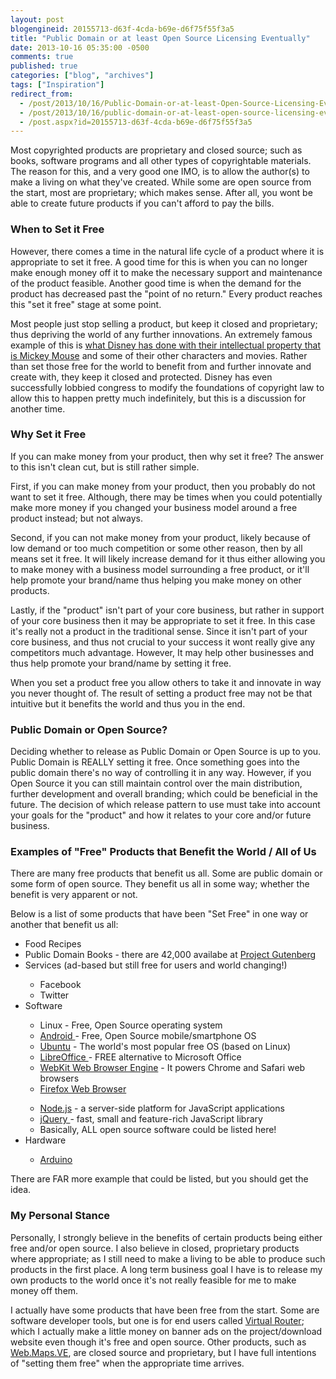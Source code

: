 ```yaml
---
layout: post
blogengineid: 20155713-d63f-4cda-b69e-d6f75f55f3a5
title: "Public Domain or at least Open Source Licensing Eventually"
date: 2013-10-16 05:35:00 -0500
comments: true
published: true
categories: ["blog", "archives"]
tags: ["Inspiration"]
redirect_from: 
  - /post/2013/10/16/Public-Domain-or-at-least-Open-Source-Licensing-Eventually
  - /post/2013/10/16/public-domain-or-at-least-open-source-licensing-eventually
  - /post.aspx?id=20155713-d63f-4cda-b69e-d6f75f55f3a5
---
```

<!-- more -->

Most copyrighted products are proprietary and closed source; such as books, software programs and all other types of copyrightable materials. The reason for this, and a very good one IMO, is to allow the author(s) to make a living on what they've created. While some are open source from the start, most are proprietary; which makes sense. After all, you wont be able to create future products if you can't afford to pay the bills.
<h3>When to Set it Free</h3>

However, there comes a time in the natural life cycle of a product where it is appropriate to set it free. A good time for this is when you can no longer make enough money off it to make the necessary support and maintenance of the product feasible. Another good time is when the demand for the product has decreased past the "point of no return." Every product reaches this "set it free" stage at some point.

Most people just stop selling a product, but keep it closed and proprietary; thus depriving the world of any further innovations. An extremely famous example of this is <a href="http://www.youtube.com/watch?v=_L3Dcs8k-Is&amp;list=PL507149DA74F55812&amp;index=9">what Disney has done with their intellectual property that is Mickey Mouse</a> and some of their other characters and movies. Rather than set those free for the world to benefit from and further innovate and create with, they keep it closed and protected. Disney has even successfully lobbied congress to modify the foundations of copyright law to allow this to happen pretty much indefinitely, but this is a discussion for another time.
<h3>Why Set it Free</h3>

If you can make money from your product, then why set it free? The answer to this isn't clean cut, but is still rather simple.

First, if you can make money from your product, then you probably do not want to set it free. Although, there may be times when you could potentially make more money if you changed your business model around a free product instead; but not always.

Second, if you can not make money from your product, likely because of low demand or too much competition or some other reason, then by all means set it free. It will likely increase demand for it thus either allowing you to make money with a business model surrounding a free product, or it'll help promote your brand/name thus helping you make money on other products.

Lastly, if the "product" isn't part of your core business, but rather in support of your core business then it may be appropriate to set it free. In this case it's really not a product in the traditional sense. Since it isn't part of your core business, and thus not crucial to your success it wont really give any competitors much advantage. However, It may help other businesses and thus help promote your brand/name by setting it free.

When you set a product free you allow others to take it and innovate in way you never thought of. The result of setting a product free may not be that intuitive but it benefits the world and thus you in the end.
<h3>Public Domain or Open Source?</h3>

Deciding whether to release as Public Domain or Open Source is up to you. Public Domain is REALLY setting it free. Once something goes into the public domain there's no way of controlling it in any way. However, if you Open Source it you can still maintain control over the main distribution, further development and overall branding; which could be beneficial in the future. The decision of which release pattern to use must take into account your goals for the "product" and how it relates to your core and/or future business.
<h3>Examples of "Free" Products that Benefit the World / All of Us</h3>

There are many free products that benefit us all. Some are public domain or some form of open source. They benefit us all in some way; whether the benefit is very apparent or not.

Below is a list of some products that have been "Set Free" in one way or another that benefit us all:
<ul>
<li>Food Recipes</li>
<li>Public Domain Books - there are 42,000 availabe at <a href="http://www.gutenberg.org/">Project Gutenberg</a></li>
<li>Services (ad-based but still free for users and world changing!)</li>
<ul>
<li>Facebook</li>
<li>Twitter</li>
</ul>
<li>Software</li>
<ul>
<li>Linux - Free, Open Source operating system</li>
<li><a href="http://source.android.com/">Android </a>- Free, Open Source mobile/smartphone OS</li>
<li><a href="http://www.ubuntu.com/">Ubuntu</a> - The world's most popular free OS (based on Linux)</li>
<li><a href="http://www.libreoffice.org/">LibreOffice </a>- FREE alternative to Microsoft Office</li>
<li><a href="http://www.webkit.org/">WebKit Web Browser Engine</a> - It powers Chrome and Safari web browsers</li>
<li><a href="http://www.getfirefox.com">Firefox Web Browser</a></li>
</ul>
<ul>
<li><a href="http://nodejs.org/">Node.js</a> - a server-side platform for JavaScript applications</li>
<li><a href="http://jquery.com/">jQuery </a>- fast, small and feature-rich JavaScript library</li>
<li>Basically, ALL open source software could be listed here!</li>
</ul>
<li>Hardware</li>
<ul>
<li><a href="http://arduino.cc/">Arduino</a></li>
</ul>
</ul>

There are FAR more example that could be listed, but you should get the idea.
<h3>My Personal Stance</h3>

Personally, I strongly believe in the benefits of certain products being either free and/or open source. I also believe in closed, proprietary products where appropriate; as I still need to make a living to be able to produce such products in the first place. A long term business goal I have is to release my own products to the world once it's not really feasible for me to make money off them.

I actually have some products that have been free from the start. Some are software developer tools, but one is for end users called <a href="http://virtualrouter.codeplex.com/">Virtual Router</a>; which I actually make a little money on banner ads on the project/download website even though it's free and open source. Other products, such as <a href="https://simplovation.com/page/webmapsve.aspx">Web.Maps.VE</a>, are closed source and proprietary, but I have full intentions of "setting them free" when the appropriate time arrives.
